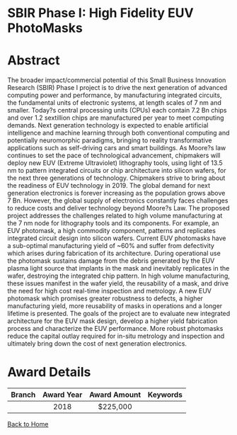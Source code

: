 
SBIR Phase I: High Fidelity EUV PhotoMasks
==========================================

# Abstract


The broader impact/commercial potential of this Small Business Innovation Research (SBIR) Phase I project is to drive the next generation of advanced computing power and performance, by manufacturing integrated circuits, the fundamental units of electronic systems, at length scales of 7 nm and smaller. Today?s central processing units (CPUs) each contain 7.2 Bn chips and over 1.2 sextillion chips are manufactured per year to meet computing demands. Next generation technology is expected to enable artificial intelligence and machine learning through both conventional computing and potentially neuromorphic paradigms, bringing to reality transformative applications such as self-driving cars and smart buildings. As Moore?s law continues to set the pace of technological advancement, chipmakers will deploy new EUV (Extreme Ultraviolet) lithography tools, using light of 13.5 nm to pattern integrated circuits or chip architecture into silicon wafers, for the next three generations of technology. Chipmakers strive to bring about the readiness of EUV technology in 2019. The global demand for next generation electronics is forever increasing as the population grows above 7 Bn. However, the global supply of electronics constantly faces challenges to reduce costs and deliver technology beyond Moore?s Law. The proposed project addresses the challenges related to high volume manufacturing at the 7 nm node for lithography tools and its components. For example, an EUV photomask, a high commodity component, patterns and replicates integrated circuit design into silicon wafers. Current EUV photomasks have a sub-optimal manufacturing yield of ~60% and suffer from defectivity which arises during fabrication of its architecture. During operational use the photomask sustains damage from the debris generated by the EUV plasma light source that implants in the mask and inevitably replicates in the wafer, destroying the integrated chip pattern. In high volume manufacturing, these issues manifest in the wafer yield, the reusability of a mask, and drive the need for high cost real-time inspection and metrology. A new EUV photomask which promises greater robustness to defects, a higher manufacturing yield, more reusability of masks in operations and a longer lifetime is presented. The goals of the project are to evaluate new integrated architecture for the EUV mask design, develop a higher yield fabrication process and characterize the EUV performance. More robust photomasks reduce the capital outlay required for in-situ metrology and inspection and ultimately bring down the cost of next generation electronics.  

# Award Details

|Branch|Award Year|Award Amount|Keywords|
| :---: | :---: | :---: | :---: |
||2018|$225,000||
  
  


[Back to Home](https://github.com/chrischow/dod_sbir_awards#356)